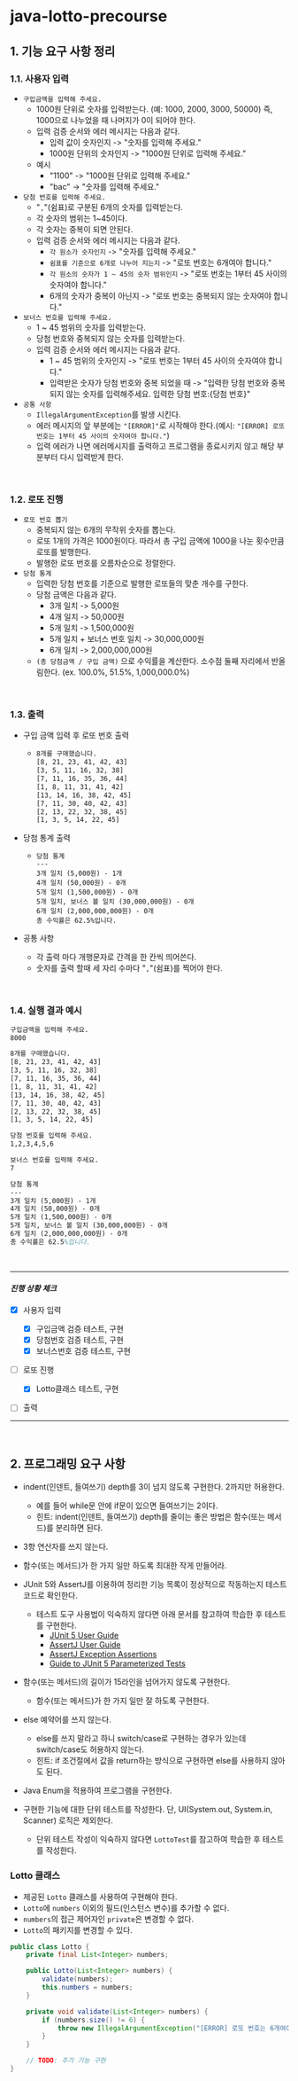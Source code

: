 # java-lotto-precourse



## 1. 기능 요구 사항 정리



### 1.1. 사용자 입력

- `구입금액을 입력해 주세요.`
  - 1000원 단위로 숫자를 입력받는다. (예: 1000, 2000, 3000, 50000) 즉, 1000으로 나누었을 때 나머지가 0이 되어야 한다.
  - 입력 검증 순서와 에러 메시지는 다음과 같다.
    - 입력 값이 숫자인지 -> "숫자를 입력해 주세요."
    - 1000원 단위의 숫자인지 -> "1000원 단위로 입력해 주세요."
  - 예시
    - "1100" -> "1000원 단위로 입력해 주세요."
    - "bac" -> "숫자를 입력해 주세요."
- `당첨 번호를 입력해 주세요.`
  - "`,`"(쉼표)로 구분된 6개의 숫자를 입력받는다.
  - 각 숫자의 범위는 1~45이다.
  - 각 숫자는 중복이 되면 안된다.
  - 입력 검증 순서와 에러 메시지는 다음과 같다.
    - `각 원소가 숫자인지` -> "숫자를 입력해 주세요."
    - `쉼표를 기준으로 6개로 나누어 지는지` -> "로또 번호는 6개여야 합니다."
    - `각 원소의 숫자가 1 ~ 45의 숫자 범위인지` -> "로또 번호는 1부터 45 사이의 숫자여야 합니다."
    -  6개의 숫자가 중복이 아닌지 -> "로또 번호는 중복되지 않는 숫자여야 합니다."
- `보너스 번호를 입력해 주세요.`
  - 1 ~ 45 범위의 숫자를 입력받는다.
  - 당첨 번호와 중복되지 않는 숫자를 입력받는다.
  - 입력 검증 순서와 에러 메시지는 다음과 같다.
    - 1 ~ 45 범위의 숫자인지 -> "로또 번호는 1부터 45 사이의 숫자여야 합니다."
    - 입력받은 숫자가 당첨 번호와 중복 되었을 때 -> "입력한 당첨 번호와 중복되지 않는 숫자를 입력해주세요. 입력한 당첨 번호:{당첨 번호}"
- `공통 사항`
  - `IllegalArgumentException`를 발생 시킨다.
  - 에러 메시지의 앞 부분에는 `"[ERROR]"`로 시작해야 한다.(예시: `"[ERROR] 로또 번호는 1부터 45 사이의 숫자여야 합니다."`)
  - 입력 에러가 나면 에러메시지를 출력하고 프로그램을 종료시키지 않고 해당 부분부터 다시 입력받게 한다.

<br>

### 1.2. 로또 진행

- `로또 번호 뽑기`
  - 중복되지 않는 6개의 무작위 숫자를 뽑는다.
  - 로또 1개의 가격은 1000원이다. 따라서 총 구입 금액에 1000을 나눈 횟수만큼 로또를 발행한다.
  - 발행한 로또 번호를 오름차순으로 정렬한다.
- `당첨 통계`
  - 입력한 당첨 번호를 기준으로 발행한 로또들의 맞춘 개수를 구한다.
  - 당첨 금액은 다음과 같다.
    - 3개 일치 -> 5,000원
    - 4개 일치 -> 50,000원
    - 5개 일치 -> 1,500,000원
    - 5개 일치 + 보너스 번호 일치 -> 30,000,000원
    - 6개 일치 ->  2,000,000,000원
  - `(총 당첨금액 / 구입 금액)` 으로 수익률을 계산한다. 소수점 둘째 자리에서 반올림한다. (ex. 100.0%, 51.5%, 1,000,000.0%)



<br>




### 1.3. 출력

- 구입 금액 입력 후 로또 번호 출력

  - ```tex
    8개를 구매했습니다.
    [8, 21, 23, 41, 42, 43] 
    [3, 5, 11, 16, 32, 38] 
    [7, 11, 16, 35, 36, 44] 
    [1, 8, 11, 31, 41, 42] 
    [13, 14, 16, 38, 42, 45] 
    [7, 11, 30, 40, 42, 43] 
    [2, 13, 22, 32, 38, 45] 
    [1, 3, 5, 14, 22, 45]
    ```

- 당첨 통계 출력

  - ```te
    당첨 통계
    ---
    3개 일치 (5,000원) - 1개
    4개 일치 (50,000원) - 0개
    5개 일치 (1,500,000원) - 0개
    5개 일치, 보너스 볼 일치 (30,000,000원) - 0개
    6개 일치 (2,000,000,000원) - 0개
    총 수익률은 62.5%입니다.
    ```

- 공통 사항
  - 각 출력 마다 개행문자로 간격을 한 칸씩 띄어쓴다.
  - 숫자를 출력 할때 세 자리 수마다 "`,`"(쉼표)를 찍어야 한다.



</br>



### 1.4. 실행 결과 예시

```tex
구입금액을 입력해 주세요.
8000

8개를 구매했습니다.
[8, 21, 23, 41, 42, 43] 
[3, 5, 11, 16, 32, 38] 
[7, 11, 16, 35, 36, 44] 
[1, 8, 11, 31, 41, 42] 
[13, 14, 16, 38, 42, 45] 
[7, 11, 30, 40, 42, 43] 
[2, 13, 22, 32, 38, 45] 
[1, 3, 5, 14, 22, 45]

당첨 번호를 입력해 주세요.
1,2,3,4,5,6

보너스 번호를 입력해 주세요.
7

당첨 통계
---
3개 일치 (5,000원) - 1개
4개 일치 (50,000원) - 0개
5개 일치 (1,500,000원) - 0개
5개 일치, 보너스 볼 일치 (30,000,000원) - 0개
6개 일치 (2,000,000,000원) - 0개
총 수익률은 62.5%입니다.
```



<br>

---

#### ***진행 상황 체크***

- [x] 사용자 입력
  - [x] 구입금액 검증 테스트, 구현
  - [x] 당첨번호 검증 테스트, 구현
  - [x] 보너스번호 검증 테스트, 구현

- [ ] 로또 진행
  - [x] Lotto클래스 테스트, 구현

- [ ] 출력


---



<br>




## 2. 프로그래밍 요구 사항

- indent(인덴트, 들여쓰기) depth를 3이 넘지 않도록 구현한다. 2까지만 허용한다.
  - 예를 들어 while문 안에 if문이 있으면 들여쓰기는 2이다.
  - 힌트: indent(인덴트, 들여쓰기) depth를 줄이는 좋은 방법은 함수(또는 메서드)를 분리하면 된다.
- 3항 연산자를 쓰지 않는다.
- 함수(또는 메서드)가 한 가지 일만 하도록 최대한 작게 만들어라.
- JUnit 5와 AssertJ를 이용하여 정리한 기능 목록이 정상적으로 작동하는지 테스트 코드로 확인한다.
  - 테스트 도구 사용법이 익숙하지 않다면 아래 문서를 참고하여 학습한 후 테스트를 구현한다.
    - [JUnit 5 User Guide](https://junit.org/junit5/docs/current/user-guide)
    - [AssertJ User Guide](https://assertj.github.io/doc)
    - [AssertJ Exception Assertions](https://www.baeldung.com/assertj-exception-assertion)
    - [Guide to JUnit 5 Parameterized Tests](https://www.baeldung.com/parameterized-tests-junit-5)

- 함수(또는 메서드)의 길이가 15라인을 넘어가지 않도록 구현한다.
  - 함수(또는 메서드)가 한 가지 일만 잘 하도록 구현한다.
- else 예약어를 쓰지 않는다.
  - else를 쓰지 말라고 하니 switch/case로 구현하는 경우가 있는데 switch/case도 허용하지 않는다.
  - 힌트: if 조건절에서 값을 return하는 방식으로 구현하면 else를 사용하지 않아도 된다.
- Java Enum을 적용하여 프로그램을 구현한다.
- 구현한 기능에 대한 단위 테스트를 작성한다. 단, UI(System.out, System.in, Scanner) 로직은 제외한다.
  - 단위 테스트 작성이 익숙하지 않다면 `LottoTest`를 참고하여 학습한 후 테스트를 작성한다.
  
  

### Lotto 클래스

- 제공된 `Lotto` 클래스를 사용하여 구현해야 한다.
- `Lotto`에 `numbers` 이외의 필드(인스턴스 변수)를 추가할 수 없다.
- `numbers`의 접근 제어자인 `private`은 변경할 수 없다.
- `Lotto`의 패키지를 변경할 수 있다.

```java
public class Lotto {
    private final List<Integer> numbers;

    public Lotto(List<Integer> numbers) {
        validate(numbers);
        this.numbers = numbers;
    }

    private void validate(List<Integer> numbers) {
        if (numbers.size() != 6) {
            throw new IllegalArgumentException("[ERROR] 로또 번호는 6개여야 합니다.");
        }
    }

    // TODO: 추가 기능 구현
}
```





